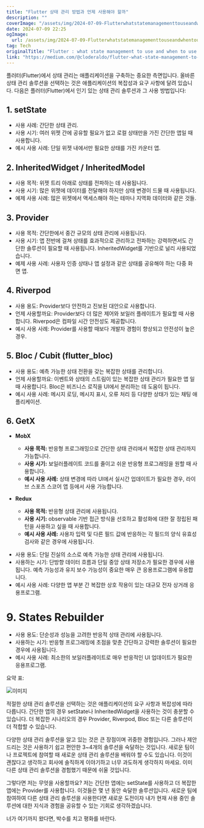 ```yaml
---
title: "Flutter 상태 관리 방법과 언제 사용해야 할까"
description: ""
coverImage: "/assets/img/2024-07-09-Flutterwhatstatemanagementtouseandwhentousethem_0.png"
date: 2024-07-09 22:25
ogImage: 
  url: /assets/img/2024-07-09-Flutterwhatstatemanagementtouseandwhentousethem_0.png
tag: Tech
originalTitle: "Flutter : what state management to use and when to use them?"
link: "https://medium.com/@cloderaldo/flutter-what-state-management-to-use-and-when-to-use-them-3421b4efb4ba"
---
```



플러터(Flutter)에서 상태 관리는 애플리케이션을 구축하는 중요한 측면입니다. 올바른 상태 관리 솔루션을 선택하는 것은 애플리케이션의 복잡성과 요구 사항에 달려 있습니다. 다음은 플러터(Flutter)에서 인기 있는 상태 관리 솔루션과 그 사용 방법입니다:

## 1. setState

- 사용 사례: 간단한 상태 관리.
- 사용 시기: 여러 위젯 간에 공유할 필요가 없고 로컬 상태만을 가진 간단한 앱일 때 사용합니다.
- 예시 사용 사례: 단일 위젯 내에서만 필요한 상태를 가진 카운터 앱.

## 2. InheritedWidget / InheritedModel

<div class="content-ad"></div>

- 사용 목적: 위젯 트리 아래로 상태를 전파하는 데 사용됩니다.
- 사용 시기: 많은 위젯에 데이터를 전달해야 하지만 상태 변경이 드물 때 사용됩니다.
- 예제 사용 사례: 많은 위젯에서 액세스해야 하는 테마나 지역화 데이터와 같은 것들.

## 3. Provider

- 사용 목적: 간단한에서 중간 규모의 상태 관리에 사용됩니다.
- 사용 시기: 앱 전반에 걸쳐 상태를 효과적으로 관리하고 전파하는 강력하면서도 간단한 솔루션이 필요할 때 사용됩니다. InheritedWidget를 기반으로 널리 사용되었습니다.
- 예제 사용 사례: 사용자 인증 상태나 앱 설정과 같은 상태를 공유해야 하는 다중 화면 앱.

## 4. Riverpod

<div class="content-ad"></div>

- 사용 용도: Provider보다 안전하고 진보된 대안으로 사용합니다.
- 언제 사용할까요: Provider보다 더 많은 제어와 보일러 플레이트가 필요할 때 사용합니다. Riverpod은 컴파일 시간 안전성도 제공합니다.
- 예시 사용 사례: Provider를 사용할 때보다 개발자 경험이 향상되고 안전성이 높은 경우.

## 5. Bloc / Cubit (flutter_bloc)

- 사용 용도: 예측 가능한 상태 전환을 갖는 복잡한 상태를 관리합니다.
- 언제 사용할까요: 이벤트와 상태의 스트림이 있는 복잡한 상태 관리가 필요한 앱 일 때 사용합니다. Bloc은 비즈니스 로직을 UI에서 분리하는 데 도움이 됩니다.
- 예시 사용 사례: 메시지 로딩, 메시지 표시, 오류 처리 등 다양한 상태가 있는 채팅 애플리케이션.

## 6. GetX


<div class="content-ad"></div>

- **MobX**
    - **사용 목적:** 반응형 프로그래밍으로 간단한 상태 관리에서 복잡한 상태 관리까지 가능합니다.
    - **사용 시기:** 보일러플레이트 코드를 줄이고 쉬운 반응형 프로그래밍을 원할 때 사용합니다.
    - **예시 사용 사례:** 상태 변경에 따라 UI에서 실시간 업데이트가 필요한 경우, 라이브 스포츠 스코어 앱 등에서 사용 가능합니다.

- **Redux**
    - **사용 목적:** 반응형 상태 관리에 사용됩니다.
    - **사용 시기:** observable 기반 접근 방식을 선호하고 활성화에 대한 잘 정립된 패턴을 사용하고 싶을 때 사용합니다.
    - **예시 사용 사례:** 사용자 입력 및 다른 필드 값에 반응하는 각 필드의 양식 유효성 검사와 같은 경우에 사용됩니다.

<div class="content-ad"></div>

- 사용 용도: 단일 진실의 소스로 예측 가능한 상태 관리에 사용됩니다.
- 사용하는 시기: 단방향 데이터 흐름과 단일 중앙 상태 저장소가 필요한 경우에 사용됩니다. 예측 가능성과 유지 보수 가능성이 중요한 매우 큰 응용프로그램에 유용합니다.
- 예시 사용 사례: 다양한 앱 부분 간 복잡한 상호 작용이 있는 대규모 전자 상거래 응용프로그램.

# 9. States Rebuilder

- 사용 용도: 단순성과 성능을 고려한 반응적 상태 관리에 사용됩니다.
- 사용하는 시기: 반응형 프로그래밍에 초점을 맞춘 간단하고 강력한 솔루션이 필요한 경우에 사용됩니다.
- 예시 사용 사례: 최소한의 보일러플레이트로 매우 반응적인 UI 업데이트가 필요한 응용프로그램.

요약 표:

<div class="content-ad"></div>

![이미지](/assets/img/2024-07-09-Flutterwhatstatemanagementtouseandwhentousethem_0.png)

적절한 상태 관리 솔루션을 선택하는 것은 애플리케이션의 요구 사항과 복잡성에 따라 다릅니다. 간단한 앱의 경우 setState나 InheritedWidget을 사용하는 것이 충분할 수 있습니다. 더 복잡한 시나리오의 경우 Provider, Riverpod, Bloc 또는 다른 솔루션이 더 적합할 수 있습니다.

다양한 상태 관리 솔루션을 알고 있는 것은 큰 장점이며 귀중한 경험입니다. 그러나 제안드리는 것은 사용하기 쉽고 편안한 3~4개의 솔루션을 숙달하는 것입니다. 새로운 팀이나 프로젝트에 참여할 때 새로운 상태 관리 솔루션을 배워야 할 수도 있습니다. 이것이 괜찮다고 생각하고 회사에 솔직하게 이야기하고 너무 과도하게 생각하지 마세요. 이미 다른 상태 관리 솔루션을 경험했기 때문에 쉬울 것입니다.

그렇다면 저는 무엇을 사용할까요? 저는 간단한 앱에는 setState를 사용하고 더 복잡한 앱에는 Provider를 사용합니다. 이것들은 몇 년 동안 숙달한 솔루션입니다. 새로운 팀에 참여하여 다른 상태 관리 솔루션을 사용한다면 새로운 도전이자 내가 현재 사용 중인 솔루션에 대한 지식과 경험을 공유할 수 있는 기회로 생각하겠습니다.

<div class="content-ad"></div>

너가 여기까지 왔다면, 박수를 치고 평화를 바란다.